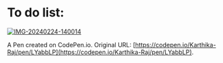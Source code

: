 # To do list:
<a href="https://ibb.co/nQfq1wF"><img src="https://i.ibb.co/bNLjv6k/IMG-20240224-140014.jpg" alt="IMG-20240224-140014" border="0"></a><br />

A Pen created on CodePen.io. Original URL: [https://codepen.io/Karthika-Raj/pen/LYabbLP](https://codepen.io/Karthika-Raj/pen/LYabbLP).


